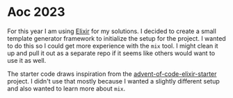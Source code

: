 # Aoc 2023

For this year I am using [Elixir](https://elixir-lang.org/) for my solutions. I
decided to create a small template generator framework to initialize the setup
for the project. I wanted to do this so I could get more experience with the
`mix` tool. I might clean it up and pull it out as a separate repo if it seems
like others would want to use it as well.

The starter code draws inspiration from the
[advent-of-code-elixir-starter](https://github.com/mhanberg/advent-of-code-elixir-starter)
project. I didn't use that mostly because I wanted a slightly different setup
and also wanted to learn more about `mix`.

